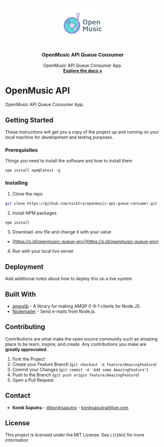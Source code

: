<p align="center">
  <a href="https://github.com/nicktra/openmusic-api-queue-consumer">
    <img src="logo.png" alt="Logo" width="128" height="128">
  </a>

  <h3 align="center">OpenMusic API Queue Consumer</h3>

  <p align="center">
    OpenMusic API Queue Consumer App.
    <br />
    <a href="https://github.com/nicktra/openmusic-api-queue-consumer"><strong>Explore the docs »</strong></a>
  </p>
</p>

# OpenMusic API

OpenMusic API Queue Consumer App.

## Getting Started

These instructions will get you a copy of the project up and running on your local machine for development and testing purposes.

### Prerequisites

Things you need to install the software and how to install them

```
npm install npm@latest -g
```

### Installing

1. Clone the repo
```sh
git clone https://github.com/nicktra/openmusic-api-queue-consumer.git
```

2. Install NPM packages
```sh
npm install
```

3. Download .env file and change it with your value
* [https://s.id/openmusic-queue-env](https://s.id/openmusic-queue-env)

4. Run with your local live server

## Deployment

Add additional notes about how to deploy this on a live system

## Built With

* [ampqlib](https://github.com/squaremo/amqp.node) - A library for making AMQP 0-9-1 clients for Node.JS.
* [Nodemailer](https://github.com/nodemailer/nodemailer) - Send e-mails from Node.js.

## Contributing

Contributions are what make the open source community such an amazing place to be learn, inspire, and create. Any contributions you make are **greatly appreciated**.

1. Fork the Project
2. Create your Feature Branch (`git checkout -b feature/AmazingFeature`)
3. Commit your Changes (`git commit -m 'Add some AmazingFeature'`)
4. Push to the Branch (`git push origin feature/AmazingFeature`)
5. Open a Pull Request

## Contact

* **Konik Saputra** - [@koniksaputra](https://twitter.com/koniksaputra) - koniksaputra@live.com

## License

This project is licensed under the MIT License. See `LICENSE` for more information